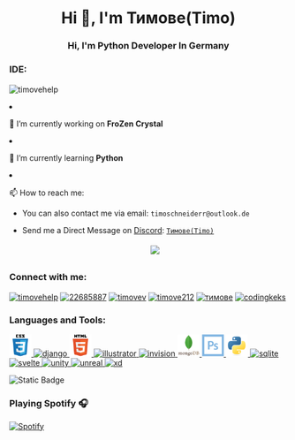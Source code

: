 <h1 align="center">Hi 👋, I'm Тимове(Timo)</h1>
<h3 align="center">Hi, I'm Python Developer In Germany</h3>

<h3 align="left">IDE:</h3>
<p align="left">
<a target="blank"><img align="center" src="https://img.shields.io/badge/%20VISUAL%20STUDIO%20CODE--blue?style=for-the-badge&logo=visualstudiocode&labelColor=blue&color=blue" alt="timovehelp" height="50" width="200" /></a>
<a

- 🔭 I’m currently working on **FroZen Crystal**

- 🌱 I’m currently learning **Python**

- 📫 How to reach me:  
  
   - You can also contact me via email: `timoschneiderr@outlook.de`
   - Send me a Direct Message on [Discord](https://discord.com): [`Тимове(Timo)`](https://discord.com/users/1078242409495932969) 
  
     <center> 
       <a href='https://discord.gg/VAR8sutF'> 
         <img src="https://discord.c99.nl/widget/theme-1/1078242409495932969.png" style='padding: 5px'> 
       </a> 
     </center>
<h3 align="left">Connect with me:</h3>
<p align="left">
<a href="https://twitter.com/timovehelp" target="blank"><img align="center" src="https://raw.githubusercontent.com/rahuldkjain/github-profile-readme-generator/master/src/images/icons/Social/twitter.svg" alt="timovehelp" height="30" width="40" /></a>
<a href="https://stackoverflow.com/users/22685887" target="blank"><img align="center" src="https://raw.githubusercontent.com/rahuldkjain/github-profile-readme-generator/master/src/images/icons/Social/stack-overflow.svg" alt="22685887" height="30" width="40" /></a>
<a href="https://codesandbox.com/timovev" target="blank"><img align="center" src="https://raw.githubusercontent.com/rahuldkjain/github-profile-readme-generator/master/src/images/icons/Social/codesandbox.svg" alt="timovev" height="30" width="40" /></a>
<a href="https://instagram.com/timove212" target="blank"><img align="center" src="https://raw.githubusercontent.com/rahuldkjain/github-profile-readme-generator/master/src/images/icons/Social/instagram.svg" alt="timove212" height="30" width="40" /></a>
<a href="https://www.youtube.com/c/тимове" target="blank"><img align="center" src="https://raw.githubusercontent.com/rahuldkjain/github-profile-readme-generator/master/src/images/icons/Social/youtube.svg" alt="тимове" height="30" width="40" /></a>
<a href="https://discord.gg/codingkeks" target="blank"><img align="center" src="https://raw.githubusercontent.com/rahuldkjain/github-profile-readme-generator/master/src/images/icons/Social/discord.svg" alt="codingkeks" height="30" width="40" /></a>
</p>

<h3 align="left">Languages and Tools:</h3>
<p align="left"> <a href="https://www.w3schools.com/css/" target="_blank" rel="noreferrer"> <img src="https://raw.githubusercontent.com/devicons/devicon/master/icons/css3/css3-original-wordmark.svg" alt="css3" width="40" height="40"/> </a> <a href="https://www.djangoproject.com/" target="_blank" rel="noreferrer"> <img src="https://cdn.worldvectorlogo.com/logos/django.svg" alt="django" width="40" height="40"/> </a> <a href="https://www.w3.org/html/" target="_blank" rel="noreferrer"> <img src="https://raw.githubusercontent.com/devicons/devicon/master/icons/html5/html5-original-wordmark.svg" alt="html5" width="40" height="40"/> </a> <a href="https://www.adobe.com/in/products/illustrator.html" target="_blank" rel="noreferrer"> <img src="https://www.vectorlogo.zone/logos/adobe_illustrator/adobe_illustrator-icon.svg" alt="illustrator" width="40" height="40"/> </a> <a href="https://www.invisionapp.com/" target="_blank" rel="noreferrer"> <img src="https://www.vectorlogo.zone/logos/invisionapp/invisionapp-icon.svg" alt="invision" width="40" height="40"/> </a> <a href="https://www.mongodb.com/" target="_blank" rel="noreferrer"> <img src="https://raw.githubusercontent.com/devicons/devicon/master/icons/mongodb/mongodb-original-wordmark.svg" alt="mongodb" width="40" height="40"/> </a> <a href="https://www.photoshop.com/en" target="_blank" rel="noreferrer"> <img src="https://raw.githubusercontent.com/devicons/devicon/master/icons/photoshop/photoshop-line.svg" alt="photoshop" width="40" height="40"/> </a> <a href="https://www.python.org" target="_blank" rel="noreferrer"> <img src="https://raw.githubusercontent.com/devicons/devicon/master/icons/python/python-original.svg" alt="python" width="40" height="40"/> </a> <a href="https://www.sqlite.org/" target="_blank" rel="noreferrer"> <img src="https://www.vectorlogo.zone/logos/sqlite/sqlite-icon.svg" alt="sqlite" width="40" height="40"/> </a> <a href="https://svelte.dev" target="_blank" rel="noreferrer"> <img src="https://upload.wikimedia.org/wikipedia/commons/1/1b/Svelte_Logo.svg" alt="svelte" width="40" height="40"/> </a> <a href="https://unity.com/" target="_blank" rel="noreferrer"> <img src="https://www.vectorlogo.zone/logos/unity3d/unity3d-icon.svg" alt="unity" width="40" height="40"/> </a> <a href="https://unrealengine.com/" target="_blank" rel="noreferrer"> <img src="https://raw.githubusercontent.com/kenangundogan/fontisto/036b7eca71aab1bef8e6a0518f7329f13ed62f6b/icons/svg/brand/unreal-engine.svg" alt="unreal" width="40" height="40"/> </a> <a href="https://www.adobe.com/products/xd.html" target="_blank" rel="noreferrer"> <img src="https://cdn.worldvectorlogo.com/logos/adobe-xd.svg" alt="xd" width="40" height="40"/> </a> </p>


![Static Badge](https://img.shields.io/badge/%20VISUAL%20STUDIO%20CODE--blue?style=for-the-badge&logo=visualstudiocode&labelColor=blue&color=blue)




### Playing Spotify 🎧

[![Spotify](https://novatorem-3imbzd4ji-timoves-projects.vercel.app/api/spotify)](https://open.spotify.com/user/315nzt4csmzhvrfggqxbpd7c76qy)
